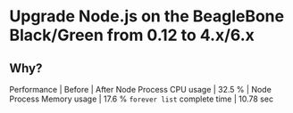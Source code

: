 # Upgrade Node.js on the BeagleBone Black/Green from 0.12 to 4.x/6.x

## Why?

Performance 
                        | Before | After
Node Process CPU usage  | 32.5 % |
Node Process Memory usage | 17.6 % 
`forever list` complete time     | 10.78 sec

